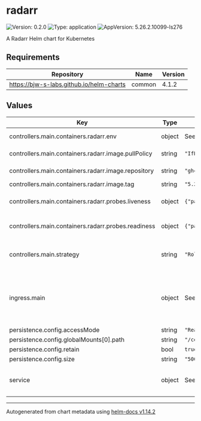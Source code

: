 # radarr

![Version: 0.2.0](https://img.shields.io/badge/Version-0.2.0-informational?style=flat-square) ![Type: application](https://img.shields.io/badge/Type-application-informational?style=flat-square) ![AppVersion: 5.26.2.10099-ls276](https://img.shields.io/badge/AppVersion-5.26.2.10099--ls276-informational?style=flat-square)

A Radarr Helm chart for Kubernetes

## Requirements

| Repository | Name | Version |
|------------|------|---------|
| https://bjw-s-labs.github.io/helm-charts | common | 4.1.2 |

## Values

| Key | Type | Default | Description |
|-----|------|---------|-------------|
| controllers.main.containers.radarr.env | object | See [values.yaml](./values.yaml) | environment variables. |
| controllers.main.containers.radarr.image.pullPolicy | string | `"IfNotPresent"` | image pull policy |
| controllers.main.containers.radarr.image.repository | string | `"ghcr.io/linuxserver/radarr"` | image repository |
| controllers.main.containers.radarr.image.tag | string | `"5.26.2.10099-ls276"` | image tag |
| controllers.main.containers.radarr.probes.liveness | object | `{"path":"/ping","type":"HTTP"}` | Configures liveness probe |
| controllers.main.containers.radarr.probes.readiness | object | `{"path":"/ping","type":"HTTP"}` | Configures readiness probe |
| controllers.main.strategy | string | `"RollingUpdate"` | Set the controller upgrade strategy |
| ingress.main | object | See [values.yaml](./values.yaml) | Enable and configure ingress settings for the chart under this key. |
| persistence.config.accessMode | string | `"ReadWriteOnce"` |  |
| persistence.config.globalMounts[0].path | string | `"/config"` |  |
| persistence.config.retain | bool | `true` |  |
| persistence.config.size | string | `"500Mi"` |  |
| service | object | See [values.yaml](./values.yaml) | Configures service settings for the chart. |

----------------------------------------------
Autogenerated from chart metadata using [helm-docs v1.14.2](https://github.com/norwoodj/helm-docs/releases/v1.14.2)
